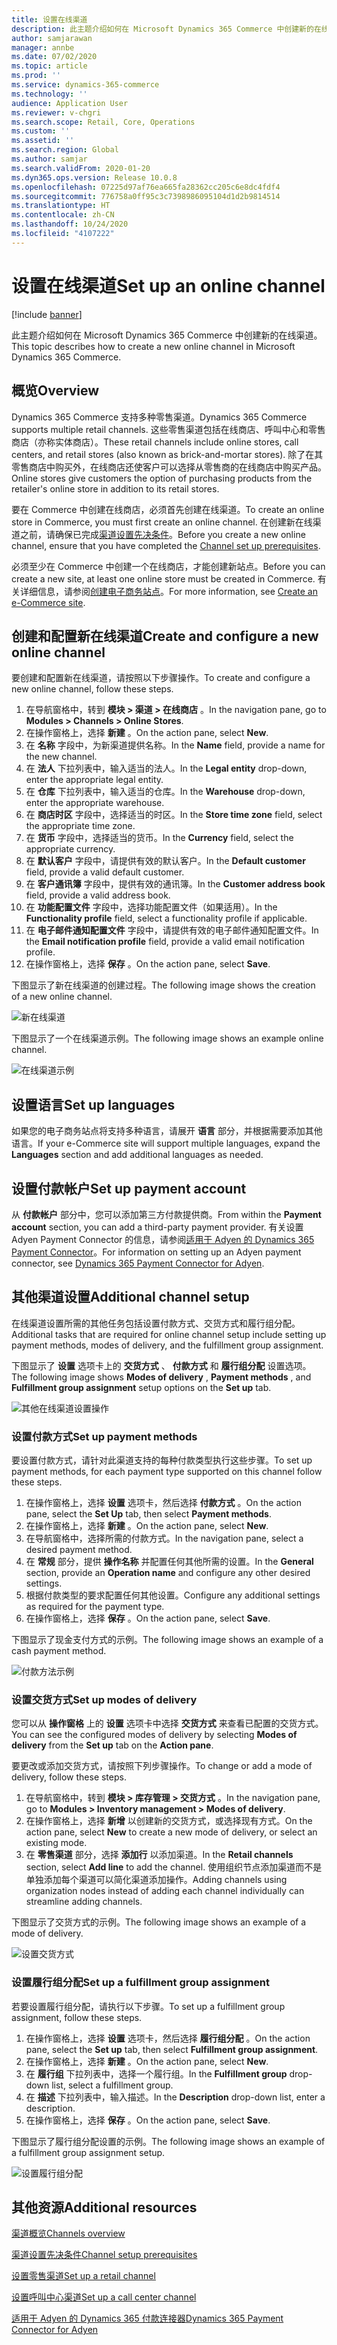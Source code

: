 ```yaml
---
title: 设置在线渠道
description: 此主题介绍如何在 Microsoft Dynamics 365 Commerce 中创建新的在线渠道。
author: samjarawan
manager: annbe
ms.date: 07/02/2020
ms.topic: article
ms.prod: ''
ms.service: dynamics-365-commerce
ms.technology: ''
audience: Application User
ms.reviewer: v-chgri
ms.search.scope: Retail, Core, Operations
ms.custom: ''
ms.assetid: ''
ms.search.region: Global
ms.author: samjar
ms.search.validFrom: 2020-01-20
ms.dyn365.ops.version: Release 10.0.8
ms.openlocfilehash: 07225d97af76ea665fa28362cc205c6e8dc4fdf4
ms.sourcegitcommit: 776758a0ff95c3c7398986095104d1d2b9814514
ms.translationtype: HT
ms.contentlocale: zh-CN
ms.lasthandoff: 10/24/2020
ms.locfileid: "4107222"
---
```

# <a name="set-up-an-online-channel"></a><span data-ttu-id="9ba5d-103">设置在线渠道</span><span class="sxs-lookup"><span data-stu-id="9ba5d-103">Set up an online channel</span></span>


[!include [banner](includes/banner.md)]

<span data-ttu-id="9ba5d-104">此主题介绍如何在 Microsoft Dynamics 365 Commerce 中创建新的在线渠道。</span><span class="sxs-lookup"><span data-stu-id="9ba5d-104">This topic describes how to create a new online channel in Microsoft Dynamics 365 Commerce.</span></span>

## <a name="overview"></a><span data-ttu-id="9ba5d-105">概览</span><span class="sxs-lookup"><span data-stu-id="9ba5d-105">Overview</span></span>

<span data-ttu-id="9ba5d-106">Dynamics 365 Commerce 支持多种零售渠道。</span><span class="sxs-lookup"><span data-stu-id="9ba5d-106">Dynamics 365 Commerce supports multiple retail channels.</span></span> <span data-ttu-id="9ba5d-107">这些零售渠道包括在线商店、呼叫中心和零售商店（亦称实体商店）。</span><span class="sxs-lookup"><span data-stu-id="9ba5d-107">These retail channels include online stores, call centers, and retail stores (also known as brick-and-mortar stores).</span></span> <span data-ttu-id="9ba5d-108">除了在其零售商店中购买外，在线商店还使客户可以选择从零售商的在线商店中购买产品。</span><span class="sxs-lookup"><span data-stu-id="9ba5d-108">Online stores give customers the option of purchasing products from the retailer's online store in addition to its retail stores.</span></span>

<span data-ttu-id="9ba5d-109">要在 Commerce 中创建在线商店，必须首先创建在线渠道。</span><span class="sxs-lookup"><span data-stu-id="9ba5d-109">To create an online store in Commerce, you must first create an online channel.</span></span> <span data-ttu-id="9ba5d-110">在创建新在线渠道之前，请确保已完成[渠道设置先决条件](channels-prerequisites.md)。</span><span class="sxs-lookup"><span data-stu-id="9ba5d-110">Before you create a new online channel, ensure that you have completed the [Channel set up prerequisites](channels-prerequisites.md).</span></span>

<span data-ttu-id="9ba5d-111">必须至少在 Commerce 中创建一个在线商店，才能创建新站点。</span><span class="sxs-lookup"><span data-stu-id="9ba5d-111">Before you can create a new site, at least one online store must be created in Commerce.</span></span> <span data-ttu-id="9ba5d-112">有关详细信息，请参阅[创建电子商务站点](create-ecommerce-site.md)。</span><span class="sxs-lookup"><span data-stu-id="9ba5d-112">For more information, see [Create an e-Commerce site](create-ecommerce-site.md).</span></span>

## <a name="create-and-configure-a-new-online-channel"></a><span data-ttu-id="9ba5d-113">创建和配置新在线渠道</span><span class="sxs-lookup"><span data-stu-id="9ba5d-113">Create and configure a new online channel</span></span>

<span data-ttu-id="9ba5d-114">要创建和配置新在线渠道，请按照以下步骤操作。</span><span class="sxs-lookup"><span data-stu-id="9ba5d-114">To create and configure a new online channel, follow these steps.</span></span>

1. <span data-ttu-id="9ba5d-115">在导航窗格中，转到 **模块 \> 渠道 \> 在线商店** 。</span><span class="sxs-lookup"><span data-stu-id="9ba5d-115">In the navigation pane, go to **Modules \> Channels \> Online Stores**.</span></span>
1. <span data-ttu-id="9ba5d-116">在操作窗格上，选择 **新建** 。</span><span class="sxs-lookup"><span data-stu-id="9ba5d-116">On the action pane, select **New**.</span></span>
1. <span data-ttu-id="9ba5d-117">在 **名称** 字段中，为新渠道提供名称。</span><span class="sxs-lookup"><span data-stu-id="9ba5d-117">In the **Name** field, provide a name for the new channel.</span></span>
1. <span data-ttu-id="9ba5d-118">在 **法人** 下拉列表中，输入适当的法人。</span><span class="sxs-lookup"><span data-stu-id="9ba5d-118">In the **Legal entity** drop-down, enter the appropriate legal entity.</span></span>
1. <span data-ttu-id="9ba5d-119">在 **仓库** 下拉列表中，输入适当的仓库。</span><span class="sxs-lookup"><span data-stu-id="9ba5d-119">In the **Warehouse** drop-down, enter the appropriate warehouse.</span></span>
1. <span data-ttu-id="9ba5d-120">在 **商店时区** 字段中，选择适当的时区。</span><span class="sxs-lookup"><span data-stu-id="9ba5d-120">In the **Store time zone** field, select the appropriate time zone.</span></span>
1. <span data-ttu-id="9ba5d-121">在 **货币** 字段中，选择适当的货币。</span><span class="sxs-lookup"><span data-stu-id="9ba5d-121">In the **Currency** field, select the appropriate currency.</span></span>
1. <span data-ttu-id="9ba5d-122">在 **默认客户** 字段中，请提供有效的默认客户。</span><span class="sxs-lookup"><span data-stu-id="9ba5d-122">In the **Default customer** field, provide a valid default customer.</span></span>
1. <span data-ttu-id="9ba5d-123">在 **客户通讯簿** 字段中，提供有效的通讯簿。</span><span class="sxs-lookup"><span data-stu-id="9ba5d-123">In the **Customer address book** field, provide a valid address book.</span></span>
1. <span data-ttu-id="9ba5d-124">在 **功能配置文件** 字段中，选择功能配置文件（如果适用）。</span><span class="sxs-lookup"><span data-stu-id="9ba5d-124">In the **Functionality profile** field, select a functionality profile if applicable.</span></span>
1. <span data-ttu-id="9ba5d-125">在 **电子邮件通知配置文件** 字段中，请提供有效的电子邮件通知配置文件。</span><span class="sxs-lookup"><span data-stu-id="9ba5d-125">In the **Email notification profile** field, provide a valid email notification profile.</span></span>
1. <span data-ttu-id="9ba5d-126">在操作窗格上，选择 **保存** 。</span><span class="sxs-lookup"><span data-stu-id="9ba5d-126">On the action pane, select **Save**.</span></span>

<span data-ttu-id="9ba5d-127">下图显示了新在线渠道的创建过程。</span><span class="sxs-lookup"><span data-stu-id="9ba5d-127">The following image shows the creation of a new online channel.</span></span>

![新在线渠道](media/channel-setup-online-1.png)

<span data-ttu-id="9ba5d-129">下图显示了一个在线渠道示例。</span><span class="sxs-lookup"><span data-stu-id="9ba5d-129">The following image shows an example online channel.</span></span>

![在线渠道示例](media/channel-setup-online-2.png)

## <a name="set-up-languages"></a><span data-ttu-id="9ba5d-131">设置语言</span><span class="sxs-lookup"><span data-stu-id="9ba5d-131">Set up languages</span></span>

<span data-ttu-id="9ba5d-132">如果您的电子商务站点将支持多种语言，请展开 **语言** 部分，并根据需要添加其他语言。</span><span class="sxs-lookup"><span data-stu-id="9ba5d-132">If your e-Commerce site will support multiple languages, expand the **Languages** section and add additional languages as needed.</span></span>

## <a name="set-up-payment-account"></a><span data-ttu-id="9ba5d-133">设置付款帐户</span><span class="sxs-lookup"><span data-stu-id="9ba5d-133">Set up payment account</span></span>

<span data-ttu-id="9ba5d-134">从 **付款帐户** 部分中，您可以添加第三方付款提供商。</span><span class="sxs-lookup"><span data-stu-id="9ba5d-134">From within the **Payment account** section, you can add a third-party payment provider.</span></span> <span data-ttu-id="9ba5d-135">有关设置 Adyen Payment Connector 的信息，请参阅[适用于 Adyen 的 Dynamics 365 Payment Connector](../retail/dev-itpro/adyen-connector.md)。</span><span class="sxs-lookup"><span data-stu-id="9ba5d-135">For information on setting up an Adyen payment connector, see [Dynamics 365 Payment Connector for Adyen](../retail/dev-itpro/adyen-connector.md).</span></span>

## <a name="additional-channel-setup"></a><span data-ttu-id="9ba5d-136">其他渠道设置</span><span class="sxs-lookup"><span data-stu-id="9ba5d-136">Additional channel setup</span></span>

<span data-ttu-id="9ba5d-137">在线渠道设置所需的其他任务包括设置付款方式、交货方式和履行组分配。</span><span class="sxs-lookup"><span data-stu-id="9ba5d-137">Additional tasks that are required for online channel setup include setting up payment methods, modes of delivery, and the fulfillment group assignment.</span></span>

<span data-ttu-id="9ba5d-138">下图显示了 **设置** 选项卡上的 **交货方式** 、 **付款方式** 和 **履行组分配** 设置选项。</span><span class="sxs-lookup"><span data-stu-id="9ba5d-138">The following image shows **Modes of delivery** , **Payment methods** , and **Fulfillment group assignment** setup options on the **Set up** tab.</span></span>

![其他在线渠道设置操作](media/channel-setup-online-3.png)

### <a name="set-up-payment-methods"></a><span data-ttu-id="9ba5d-140">设置付款方式</span><span class="sxs-lookup"><span data-stu-id="9ba5d-140">Set up payment methods</span></span>

<span data-ttu-id="9ba5d-141">要设置付款方式，请针对此渠道支持的每种付款类型执行这些步骤。</span><span class="sxs-lookup"><span data-stu-id="9ba5d-141">To set up payment methods, for each payment type supported on this channel follow these steps.</span></span>

1. <span data-ttu-id="9ba5d-142">在操作窗格上，选择 **设置** 选项卡，然后选择 **付款方式** 。</span><span class="sxs-lookup"><span data-stu-id="9ba5d-142">On the action pane, select the **Set Up** tab, then select **Payment methods**.</span></span>
1. <span data-ttu-id="9ba5d-143">在操作窗格上，选择 **新建** 。</span><span class="sxs-lookup"><span data-stu-id="9ba5d-143">On the action pane, select **New**.</span></span>
1. <span data-ttu-id="9ba5d-144">在导航窗格中，选择所需的付款方式。</span><span class="sxs-lookup"><span data-stu-id="9ba5d-144">In the navigation pane, select a desired payment method.</span></span>
1. <span data-ttu-id="9ba5d-145">在 **常规** 部分，提供 **操作名称** 并配置任何其他所需的设置。</span><span class="sxs-lookup"><span data-stu-id="9ba5d-145">In the **General** section, provide an **Operation name** and configure any other desired settings.</span></span>
1. <span data-ttu-id="9ba5d-146">根据付款类型的要求配置任何其他设置。</span><span class="sxs-lookup"><span data-stu-id="9ba5d-146">Configure any additional settings as required for the payment type.</span></span>
1. <span data-ttu-id="9ba5d-147">在操作窗格上，选择 **保存** 。</span><span class="sxs-lookup"><span data-stu-id="9ba5d-147">On the action pane, select **Save**.</span></span>

<span data-ttu-id="9ba5d-148">下图显示了现金支付方式的示例。</span><span class="sxs-lookup"><span data-stu-id="9ba5d-148">The following image shows an example of a cash payment method.</span></span>

![付款方法示例](media/channel-setup-retail-5.png)

### <a name="set-up-modes-of-delivery"></a><span data-ttu-id="9ba5d-150">设置交货方式</span><span class="sxs-lookup"><span data-stu-id="9ba5d-150">Set up modes of delivery</span></span>

<span data-ttu-id="9ba5d-151">您可以从 **操作窗格** 上的 **设置** 选项卡中选择 **交货方式** 来查看已配置的交货方式。</span><span class="sxs-lookup"><span data-stu-id="9ba5d-151">You can see the configured modes of delivery by selecting **Modes of delivery** from the **Set up** tab on the **Action pane**.</span></span>  

<span data-ttu-id="9ba5d-152">要更改或添加交货方式，请按照下列步骤操作。</span><span class="sxs-lookup"><span data-stu-id="9ba5d-152">To change or add a mode of delivery, follow these steps.</span></span>

1. <span data-ttu-id="9ba5d-153">在导航窗格中，转到 **模块 \> 库存管理 \> 交货方式** 。</span><span class="sxs-lookup"><span data-stu-id="9ba5d-153">In the navigation pane, go to **Modules \> Inventory management \> Modes of delivery**.</span></span>
1. <span data-ttu-id="9ba5d-154">在操作窗格上，选择 **新增** 以创建新的交货方式，或选择现有方式。</span><span class="sxs-lookup"><span data-stu-id="9ba5d-154">On the action pane, select **New** to create a new mode of delivery, or select an existing mode.</span></span>
1. <span data-ttu-id="9ba5d-155">在 **零售渠道** 部分，选择 **添加行** 以添加渠道。</span><span class="sxs-lookup"><span data-stu-id="9ba5d-155">In the **Retail channels** section, select **Add line** to add the channel.</span></span> <span data-ttu-id="9ba5d-156">使用组织节点添加渠道而不是单独添加每个渠道可以简化渠道添加操作。</span><span class="sxs-lookup"><span data-stu-id="9ba5d-156">Adding channels using organization nodes instead of adding each channel individually can streamline adding channels.</span></span>

<span data-ttu-id="9ba5d-157">下图显示了交货方式的示例。</span><span class="sxs-lookup"><span data-stu-id="9ba5d-157">The following image shows an example of a mode of delivery.</span></span>

![设置交货方式](media/channel-setup-retail-7.png)

### <a name="set-up-a-fulfillment-group-assignment"></a><span data-ttu-id="9ba5d-159">设置履行组分配</span><span class="sxs-lookup"><span data-stu-id="9ba5d-159">Set up a fulfillment group assignment</span></span>

<span data-ttu-id="9ba5d-160">若要设置履行组分配，请执行以下步骤。</span><span class="sxs-lookup"><span data-stu-id="9ba5d-160">To set up a fulfillment group assignment, follow these steps.</span></span>

1. <span data-ttu-id="9ba5d-161">在操作窗格上，选择 **设置** 选项卡，然后选择 **履行组分配** 。</span><span class="sxs-lookup"><span data-stu-id="9ba5d-161">On the action pane, select the **Set up** tab, then select **Fulfillment group assignment**.</span></span>
1. <span data-ttu-id="9ba5d-162">在操作窗格上，选择 **新建** 。</span><span class="sxs-lookup"><span data-stu-id="9ba5d-162">On the action pane, select **New**.</span></span>
1. <span data-ttu-id="9ba5d-163">在 **履行组** 下拉列表中，选择一个履行组。</span><span class="sxs-lookup"><span data-stu-id="9ba5d-163">In the **Fulfillment group** drop-down list, select a fulfillment group.</span></span>
1. <span data-ttu-id="9ba5d-164">在 **描述** 下拉列表中，输入描述。</span><span class="sxs-lookup"><span data-stu-id="9ba5d-164">In the **Description** drop-down list, enter a description.</span></span>
1. <span data-ttu-id="9ba5d-165">在操作窗格上，选择 **保存** 。</span><span class="sxs-lookup"><span data-stu-id="9ba5d-165">On the action pane, select **Save**.</span></span>

<span data-ttu-id="9ba5d-166">下图显示了履行组分配设置的示例。</span><span class="sxs-lookup"><span data-stu-id="9ba5d-166">The following image shows an example of a fulfillment group assignment setup.</span></span>

![设置履行组分配](media/channel-setup-retail-9.png)

## <a name="additional-resources"></a><span data-ttu-id="9ba5d-168">其他资源</span><span class="sxs-lookup"><span data-stu-id="9ba5d-168">Additional resources</span></span>

[<span data-ttu-id="9ba5d-169">渠道概览</span><span class="sxs-lookup"><span data-stu-id="9ba5d-169">Channels overview</span></span>](channels-overview.md)

[<span data-ttu-id="9ba5d-170">渠道设置先决条件</span><span class="sxs-lookup"><span data-stu-id="9ba5d-170">Channel setup prerequisites</span></span>](channels-prerequisites.md)

[<span data-ttu-id="9ba5d-171">设置零售渠道</span><span class="sxs-lookup"><span data-stu-id="9ba5d-171">Set up a retail channel</span></span>](channel-setup-retail.md)

[<span data-ttu-id="9ba5d-172">设置呼叫中心渠道</span><span class="sxs-lookup"><span data-stu-id="9ba5d-172">Set up a call center channel</span></span>](channel-setup-callcenter.md)

[<span data-ttu-id="9ba5d-173">适用于 Adyen 的 Dynamics 365 付款连接器</span><span class="sxs-lookup"><span data-stu-id="9ba5d-173">Dynamics 365 Payment Connector for Adyen</span></span>](../retail/dev-itpro/adyen-connector.md)
